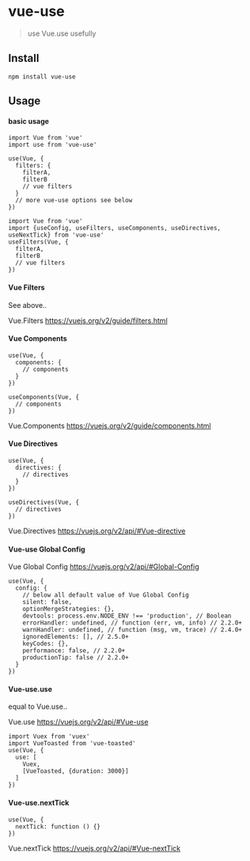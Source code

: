 # vue-use

> use Vue.use usefully

## Install

```
npm install vue-use
```

## Usage

#### basic usage

```vuejs
import Vue from 'vue'
import use from 'vue-use'

use(Vue, {
  filters: {
    filterA,
    filterB
    // vue filters
  }
  // more vue-use options see below
})
```

```vuejs
import Vue from 'vue'
import {useConfig, useFilters, useComponents, useDirectives, useNextTick} from 'vue-use'
useFilters(Vue, {
  filterA,
  filterB
  // vue filters
})
```

#### Vue Filters

See above..

Vue.Filters https://vuejs.org/v2/guide/filters.html

#### Vue Components
```vue
use(Vue, {
  components: {
    // components
  }
})
```

```vue
useComponents(Vue, {
  // components
})
```

Vue.Components https://vuejs.org/v2/guide/components.html

#### Vue Directives
```vue
use(Vue, {
  directives: {
    // directives
  }
})
```

```vue
useDirectives(Vue, {
  // directives
})
```

Vue.Directives https://vuejs.org/v2/api/#Vue-directive

#### Vue-use Global Config

Vue Global Config https://vuejs.org/v2/api/#Global-Config

```vuejs
use(Vue, {
  config: {
    // below all default value of Vue Global Config
    silent: false,
    optionMergeStrategies: {},
    devtools: process.env.NODE_ENV !== 'production', // Boolean
    errorHandler: undefined, // function (err, vm, info) // 2.2.0+
    warnHandler: undefined, // function (msg, vm, trace) // 2.4.0+
    ignoredElements: [], // 2.5.0+
    keyCodes: {},
    performance: false, // 2.2.0+
    productionTip: false // 2.2.0+
  }
})
```

#### Vue-use.use

equal to Vue.use..

Vue.use https://vuejs.org/v2/api/#Vue-use

```vuejs
import Vuex from 'vuex'
import VueToasted from 'vue-toasted'
use(Vue, {
  use: [
    Vuex,
    [VueToasted, {duration: 3000}]
  ]
})
```

#### Vue-use.nextTick

```vue
use(Vue, {
  nextTick: function () {}
})
```

Vue.nextTick https://vuejs.org/v2/api/#Vue-nextTick

